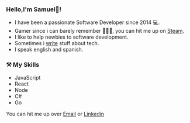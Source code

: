 ### Hello,I'm Samuel🧐!

- I have been a passionate Software Developer since 2014 💻.
- Gamer since i can barely remember 🤷🏾‍♂️, you can hit me up on [Steam](https://steamcommunity.com/id/omegashocker/).
- I like to help newbies to software development.
- Sometimes i [write](https://samy023.bearblog.dev/) stuff about tech.
- I speak english and spanish.

### ⚒ My Skills
- JavaScript 
- React
- Node 
- C#  
- Go 


You can hit me up over [Email](mailto:delacruzportorrealsamueldavid@gmail.com) or [Linkedin](https://www.linkedin.com/in/samuel-de-la-cruz-portorreal)
